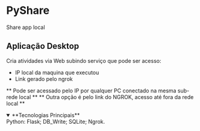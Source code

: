 # PyShare
Share app local

## Aplicação Desktop 
Cria atividades via Web subindo serviço que pode ser acesso:

* IP local da maquina que executou
* Link gerado pelo ngrok


** Pode ser acessado pelo IP por qualquer PC conectado na mesma sub-rede local **
** Outra opção é pelo link do NGROK, acesso até fora da rede local **


<details open>
<summary> **Tecnologias Principais** </summary>
  Python:
    Flask;
    DB_Write;
  SQLite;
  Ngrok.
</details>
